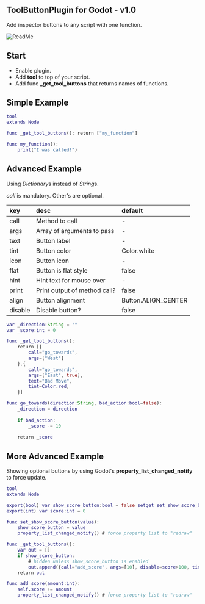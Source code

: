 
## ToolButtonPlugin for Godot - v1.0

Add inspector buttons to any script with one function.

![ReadMe](readme/preview.png "Preview")

## Start

- Enable plugin.
- Add **tool** to top of your script.
- Add func **_get_tool_buttons** that returns names of functions.


## Simple Example

```gd
tool
extends Node

func _get_tool_buttons(): return ["my_function"]

func my_function():
    print("I was called!")
```

## Advanced Example

Using *Dictionary*s instead of *String*s.

*call* is mandatory. Other's are optional.

|key    |desc                           |default              |
|:------|:------------------------------|:--------------------|
|call   | Method to call                | - |
|args   | Array of arguments to pass    | - |
|text   | Button label                  | - |
|tint   | Button color                  | Color.white |
|icon   | Button icon                   | -
|flat   | Button is flat style          | false |
|hint   | Hint text for mouse over      | - |
|print  | Print output of method call?  | false |
|align  | Button alignment              | Button.ALIGN_CENTER |
|disable| Disable button?               | false |

```gd
var _direction:String = ""
var _score:int = 0

func _get_tool_buttons():
    return [{
        call="go_towards",
        args=["West"]
    },{
        call="go_towards",
        args=["East", true],
        text="Bad Move",
        tint=Color.red,
    }]

func go_towards(direction:String, bad_action:bool=false):
    _direction = direction
    
    if bad_action:
        _score -= 10
    
    return _score
```

## More Advanced Example

Showing optional buttons by using Godot's **property_list_changed_notify** to force update.

```gd
tool
extends Node

export(bool) var show_score_button:bool = false setget set_show_score_button
export(int) var score:int = 0

func set_show_score_button(value):
	show_score_button = value
	property_list_changed_notify() # force property list to "redraw"

func _get_tool_buttons():
    var out = []
	if show_score_button:
        # hidden unless show_score_button is enabled
		out.append({call="add_score", args=[10], disable=score>100, tint=Color.aqua})
	return out

func add_score(amount:int):
	self.score += amount
	property_list_changed_notify() # force property list to "redraw"

```
